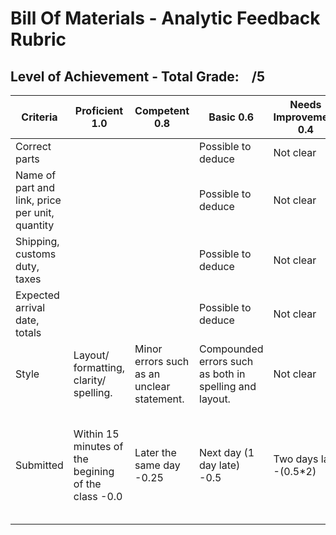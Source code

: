 # Bill Of Materials - Analytic Feedback Rubric
## Level of Achievement - Total Grade: &nbsp;&nbsp;&nbsp;/5
|Criteria                                            |Proficient 1.0|Competent 0.8|Basic 0.6|Needs Improvement 0.4|NA 0.2|
|----------------------------------------------------|--------------|-------------|---------|---------------------|------|
|Correct parts                                       |              |             |Possible to deduce | Not clear | NA   |
|Name of part and link, price per unit, quantity     |              |             |Possible to deduce | Not clear | NA   |
|Shipping, customs duty, taxes                       |              |             |Possible to deduce | Not clear | NA   |
|Expected arrival date, totals                       |              |             |Possible to deduce | Not clear | NA   |
|Style      |Layout/ formatting, clarity/ spelling.|Minor errors such as an unclear statement.|Compounded errors such as both in spelling and layout.|Not clear|NA|
|Submitted  |Within 15 minutes of the begining of the class -0.0|Later the same day -0.25|Next day (1 day late) -0.5|Two days late -(0.5*2)|x days late -(0.5*x), will recieve 0/5 if submitted a week or more late.|
